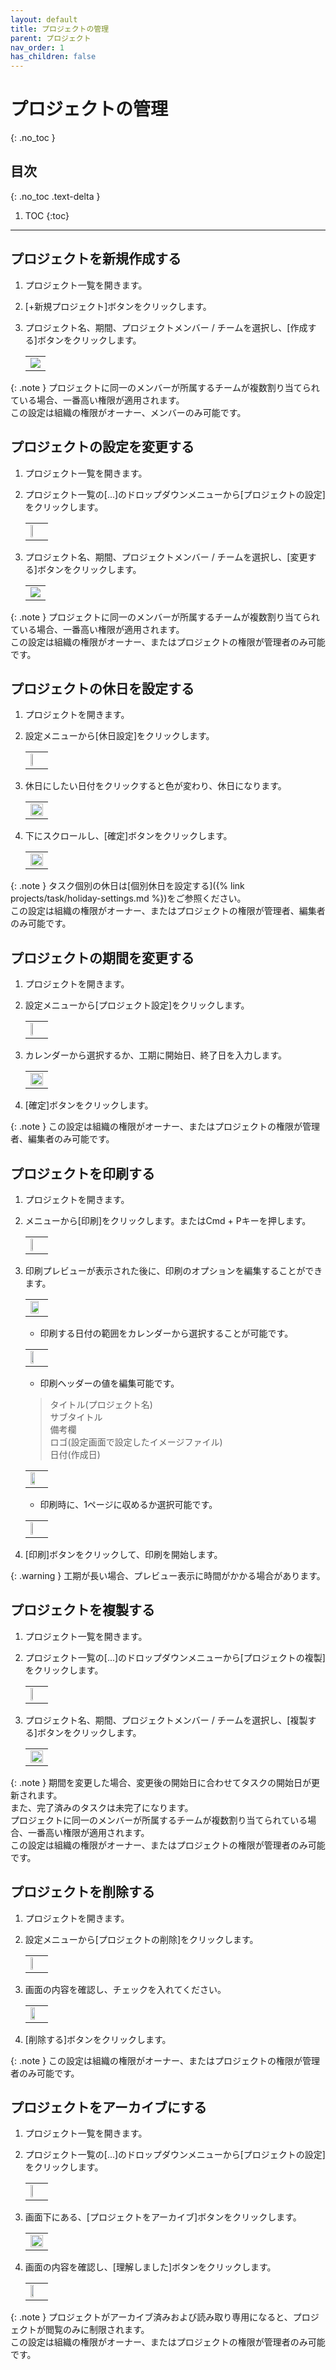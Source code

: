 ```yaml
---
layout: default
title: プロジェクトの管理
parent: プロジェクト
nav_order: 1
has_children: false
---
```


# プロジェクトの管理
{: .no_toc }

## 目次
{: .no_toc .text-delta }

1. TOC
{:toc}

---

## プロジェクトを新規作成する

1. プロジェクト一覧を開きます。
2. [+新規プロジェクト]ボタンをクリックします。
3. プロジェクト名、期間、プロジェクトメンバー / チームを選択し、[作成する]ボタンをクリックします。

   <table><tr><td>
   <img src="/assets/images/projects/manage-project/1.png">
   </td></tr></table>

{: .note }
プロジェクトに同一のメンバーが所属するチームが複数割り当てられている場合、一番高い権限が適用されます。  
この設定は組織の権限がオーナー、メンバーのみ可能です。

## プロジェクトの設定を変更する

1. プロジェクト一覧を開きます。
2. プロジェクト一覧の[...]のドロップダウンメニューから[プロジェクトの設定]をクリックします。

   <table><tr><td>
   <img src="/assets/images/projects/manage-project/2.png" width="30%">
   </td></tr></table>

3. プロジェクト名、期間、プロジェクトメンバー / チームを選択し、[変更する]ボタンをクリックします。

   <table><tr><td>
   <img src="/assets/images/projects/manage-project/3.png">
   </td></tr></table>

{: .note }
プロジェクトに同一のメンバーが所属するチームが複数割り当てられている場合、一番高い権限が適用されます。  
この設定は組織の権限がオーナー、またはプロジェクトの権限が管理者のみ可能です。

## プロジェクトの休日を設定する

1. プロジェクトを開きます。
2. 設定メニューから[休日設定]をクリックします。

   <table><tr><td>
   <img src="/assets/images/projects/manage-project/4.png" width="30%">
   </td></tr></table>

3. 休日にしたい日付をクリックすると色が変わり、休日になります。

   <table><tr><td>
   <img src="/assets/images/projects/manage-project/5.png" width="100%">
   </td></tr></table>

4. 下にスクロールし、[確定]ボタンをクリックします。

   <table><tr><td>
   <img src="/assets/images/projects/manage-project/6.png" width="100%">
   </td></tr></table>

{: .note }
タスク個別の休日は[個別休日を設定する]({% link projects/task/holiday-settings.md %})をご参照ください。  
この設定は組織の権限がオーナー、またはプロジェクトの権限が管理者、編集者のみ可能です。

## プロジェクトの期間を変更する

1. プロジェクトを開きます。
2. 設定メニューから[プロジェクト設定]をクリックします。

   <table><tr><td>
   <img src="/assets/images/projects/manage-project/7.png" width="30%">
   </td></tr></table>

3. カレンダーから選択するか、工期に開始日、終了日を入力します。

   <table><tr><td>
   <img src="/assets/images/projects/manage-project/8.png" width="100%">
   </td></tr></table>

4. [確定]ボタンをクリックします。

{: .note }
この設定は組織の権限がオーナー、またはプロジェクトの権限が管理者、編集者のみ可能です。

## プロジェクトを印刷する

1. プロジェクトを開きます。
2. メニューから[印刷]をクリックします。またはCmd + Pキーを押します。

   <table><tr><td>
   <img src="/assets/images/projects/manage-project/9.png" width="40%">
   </td></tr></table>

3. 印刷プレビューが表示された後に、印刷のオプションを編集することができます。
   <table><tr><td>
      <img src="/assets/images/projects/manage-project/17.png" width="80%">
   </td></tr></table>

   - 印刷する日付の範囲をカレンダーから選択することが可能です。
   <table><tr><td>
      <img src="/assets/images/projects/manage-project/18.png" width="50%">
   </td></tr></table>

   - 印刷ヘッダーの値を編集可能です。
   > タイトル(プロジェクト名)<br>サブタイトル<br>備考欄<br>ロゴ(設定画面で設定したイメージファイル)<br>日付(作成日)
   <table><tr><td>
      <img src="/assets/images/projects/manage-project/19.png" width="60%">
   </td></tr></table>

   - 印刷時に、1ページに収めるか選択可能です。
   <table><tr><td>
      <img src="/assets/images/projects/manage-project/20.png" width="40%">
   </td></tr></table>

4. [印刷]ボタンをクリックして、印刷を開始します。

{: .warning }
工期が長い場合、プレビュー表示に時間がかかる場合があります。

## プロジェクトを複製する

1. プロジェクト一覧を開きます。
2. プロジェクト一覧の[...]のドロップダウンメニューから[プロジェクトの複製]をクリックします。

   <table><tr><td>
   <img src="/assets/images/projects/manage-project/10.png" width="30%">
   </td></tr></table>

3. プロジェクト名、期間、プロジェクトメンバー / チームを選択し、[複製する]ボタンをクリックします。  

   <table><tr><td>
   <img src="/assets/images/projects/manage-project/11.png" width="100%">
   </td></tr></table>

{: .note }
期間を変更した場合、変更後の開始日に合わせてタスクの開始日が更新されます。  
また、完了済みのタスクは未完了になります。  
プロジェクトに同一のメンバーが所属するチームが複数割り当てられている場合、一番高い権限が適用されます。  
この設定は組織の権限がオーナー、またはプロジェクトの権限が管理者のみ可能です。

## プロジェクトを削除する

1. プロジェクトを開きます。
2. 設定メニューから[プロジェクトの削除]をクリックします。

   <table><tr><td>
   <img src="/assets/images/projects/manage-project/12.png" width="30%">
   </td></tr></table>

3. 画面の内容を確認し、チェックを入れてください。

   <table><tr><td>
   <img src="/assets/images/projects/manage-project/13.png" width="60%">
   </td></tr></table>

4. [削除する]ボタンをクリックします。

{: .note }
この設定は組織の権限がオーナー、またはプロジェクトの権限が管理者のみ可能です。

## プロジェクトをアーカイブにする

1. プロジェクト一覧を開きます。
2. プロジェクト一覧の[...]のドロップダウンメニューから[プロジェクトの設定]をクリックします。

   <table><tr><td>
   <img src="/assets/images/projects/manage-project/14.png" width="30%">
   </td></tr></table>

3. 画面下にある、[プロジェクトをアーカイブ]ボタンをクリックします。

   <table><tr><td>
   <img src="/assets/images/projects/manage-project/15.png" width="100%">
   </td></tr></table>

4. 画面の内容を確認し、[理解しました]ボタンをクリックします。

   <table><tr><td>
   <img src="/assets/images/projects/manage-project/16.png" width="50%">
   </td></tr></table>

{: .note }
プロジェクトがアーカイブ済みおよび読み取り専用になると、プロジェクトが閲覧のみに制限されます。  
この設定は組織の権限がオーナー、またはプロジェクトの権限が管理者のみ可能です。